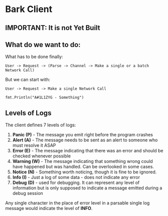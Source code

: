 # Bark Client

## IMPORTANT: It is not Yet Built

## What do we want to do:

What has to be done finally:
```
User -> Request -> (Parse -> Channel -> Make a single or a batch Network Call)
```

But we can start with: 

```
User -> Request -> Make a single Network Call
```

```
fmt.Println("A#1L1ZYG - Something")
```

## Levels of Logs
The client defines 7 levels of logs:

1. **Panic (P)** - The message you emit right before the program crashes
2. **Alert (A)** - The message needs to be sent as an alert to someone who must resolve it ASAP
3. **Error (E)** - The message indicating that there was an error and should be checked whenever possible
4. **Warning (W)** - The message indicating that something wrong could have happened but was handled. Can be overlooked in some cases.
5. **Notice (N)** - Something worth noticing, though it is fine to be ignored.
6. **Info (I)** - Just a log of some data - does not indicate any error
7. **Debug (D)** - used for debugging. It can represent any level of information but is only supposed to indicate a message emitted during a debug session

Any single character in the place of error level in a parsable single log message would indicate the level of **INFO**. 